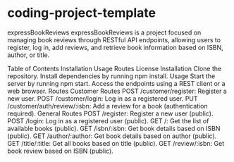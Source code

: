 # coding-project-template
expressBookReviews
expressBookReviews is a project focused on managing book reviews through RESTful API endpoints, allowing users to register, log in, add reviews, and retrieve book information based on ISBN, author, or title.

Table of Contents
Installation
Usage
Routes
License
Installation
Clone the repository.
Install dependencies by running npm install.
Usage
Start the server by running npm start.
Access the endpoints using a REST client or a web browser.
Routes
Customer Routes
POST /customer/register: Register a new user.
POST /customer/login: Log in as a registered user.
PUT /customer/auth/review/:isbn: Add a review for a book (authentication required).
General Routes
POST /register: Register a new user (public).
POST /login: Log in as a registered user (public).
GET /: Get the list of available books (public).
GET /isbn/:isbn: Get book details based on ISBN (public).
GET /author/:author: Get book details based on author (public).
GET /title/:title: Get all books based on title (public).
GET /review/:isbn: Get book review based on ISBN (public).
